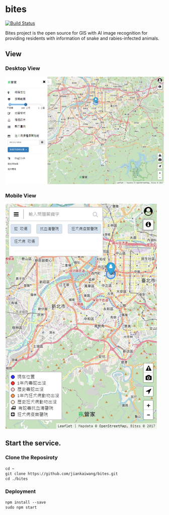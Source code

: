 # bites

[![Build Status](https://travis-ci.org/jiankaiwang/bites.svg?branch=master)](https://travis-ci.org/jiankaiwang/bites)

Bites project is the open source for GIS with AI image recognition for providing residents with information of snake and rabies-infected animals. 



## View



### Desktop View

![](./public/img/desktop_view.png)



### Mobile View

![](./public/img/mobile_view.png)



## Start the service.

### Clone the Reposiroty

```shell
cd ~
git clone https://github.com/jiankaiwang/bites.git
cd ./bites
```



### Deployment

```shell
npm install --save
sudo npm start
```

